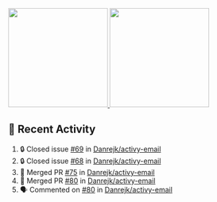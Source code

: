 <a href="https://github.com/anuraghazra/github-readme-stats">
  <img height=200 src="https://readme-stats-danrejk.vercel.app/api?username=Danrejk&theme=github_dark&border_color=3d444d&count_private=true" />
</a>
<a href="https://github.com/anuraghazra/github-readme-stats">
  <img height=200 src="https://readme-stats-danrejk.vercel.app/api/top-langs/?username=Danrejk&layout=donut&theme=github_dark&border_color=3d444d&count_private=true" />
</a>

## 🚀 Recent Activity  
<!--START_SECTION:activity-->
1. 🔒 Closed issue [#69](https://github.com/Danrejk/activy-email/issues/69) in [Danrejk/activy-email](https://github.com/Danrejk/activy-email)
2. 🔒 Closed issue [#68](https://github.com/Danrejk/activy-email/issues/68) in [Danrejk/activy-email](https://github.com/Danrejk/activy-email)
3. 🎉 Merged PR [#75](https://github.com/Danrejk/activy-email/pull/75) in [Danrejk/activy-email](https://github.com/Danrejk/activy-email)
4. 🎉 Merged PR [#80](https://github.com/Danrejk/activy-email/pull/80) in [Danrejk/activy-email](https://github.com/Danrejk/activy-email)
5. 🗣 Commented on [#80](https://github.com/Danrejk/activy-email/pull/80#issuecomment-2814098314) in [Danrejk/activy-email](https://github.com/Danrejk/activy-email)
<!--END_SECTION:activity-->
